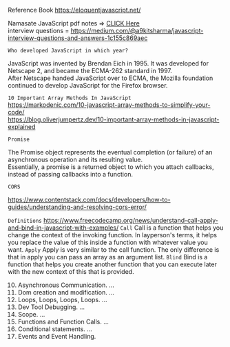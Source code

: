Reference Book https://eloquentjavascript.net/ <br>

Namasate JavaScript pdf notes => [CLICK Here](https://media.licdn.com/dms/document/C4D1FAQFsMZV248tkSw/feedshare-document-pdf-analyzed/0/1669096555858?e=1672272000&v=beta&t=099p5XrlAAWngal_dq3nU167JTmDBhrPzVl-XS9axBM)<br>
interview questions = https://medium.com/@a9kitsharma/javascript-interview-questions-and-answers-1c155c869aec

``Who developed JavaScript in which year?``<br>

JavaScript was invented by Brendan Eich in 1995. It was developed for Netscape 2, and became the ECMA-262 standard in 1997. <br>
After Netscape handed JavaScript over to ECMA, the Mozilla foundation continued to develop JavaScript for the Firefox browser.



``10 Important Array Methods In JavaScript``<br>
 https://markodenic.com/10-javascript-array-methods-to-simplify-your-code/<br>
   https://blog.oliverjumpertz.dev/10-important-array-methods-in-javascript-explained



``Promise``

The Promise object represents the eventual completion (or failure) of an asynchronous operation and its resulting value.<br>
Essentially, a promise is a returned object to which you attach callbacks, instead of passing callbacks into a function.

``CORS``

https://www.contentstack.com/docs/developers/how-to-guides/understanding-and-resolving-cors-error/

```Definitions```
https://www.freecodecamp.org/news/understand-call-apply-and-bind-in-javascript-with-examples/
```Call```
Call is a function that helps you change the context of the invoking function. In layperson's terms, it helps you replace the value of this inside a function with whatever value you want.
```Apply```
Apply is very similar to the call function. The only difference is that in apply you can pass an array as an argument list.
```Blind```
Bind is a function that helps you create another function that you can execute later with the new context of this that is provided.

10) Asynchronous Communication. ...
9) Dom creation and modification. ...
8) Loops, Loops, Loops, Loops. ...
7) Dev Tool Debugging. ...
6) Scope. ...
5) Functions and Function Calls. ...
4) Conditional statements. ...
3) Events and Event Handling.

